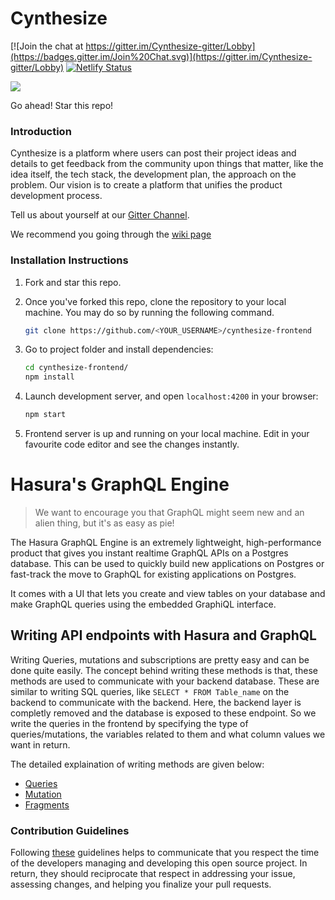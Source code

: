 # Cynthesize

[![Join the chat at https://gitter.im/Cynthesize-gitter/Lobby](https://badges.gitter.im/Join%20Chat.svg)](https://gitter.im/Cynthesize-gitter/Lobby)
[![Netlify Status](https://api.netlify.com/api/v1/badges/bb4cca25-6173-4ced-b955-8d1662820686/deploy-status)](https://app.netlify.com/sites/cynthesize-develop/deploys)

![](https://files.gitter.im/WickedBrat/wq4g/banner.jpg)

Go ahead! Star this repo! 

### Introduction

Cynthesize is a platform where users can post their project ideas and details to get feedback from the community upon things that matter, like the idea itself, the tech stack, the development plan, the approach on the problem. Our vision is to create a platform that unifies the product development process.

Tell us about yourself at our [Gitter Channel](https://gitter.im/Cynthesize-gitter/Lobby). 

We recommend you going through the [wiki page](https://github.com/Cynthesize/cynthesize-frontend/wiki)

### Installation Instructions

1. Fork and star this repo.
2. Once you've forked this repo, clone the repository to your local machine. You may do so by running the following command.
    ```sh
    git clone https://github.com/<YOUR_USERNAME>/cynthesize-frontend
    ```
3. Go to project folder and install dependencies:
    ```sh
    cd cynthesize-frontend/
    npm install
    ```

4. Launch development server, and open `localhost:4200` in your browser:
    ```sh
    npm start
    ```
5. Frontend server is up and running on your local machine. Edit in your favourite code editor and see the changes instantly.


# Hasura's GraphQL Engine

> We want to encourage you that GraphQL might seem new and an alien thing, but it's as easy as pie!

The Hasura GraphQL Engine is an extremely lightweight, high-performance product that gives you instant realtime GraphQL APIs on a Postgres database. This can be used to quickly build new applications on Postgres or fast-track the move to GraphQL for existing applications on Postgres.

It comes with a UI that lets you create and view tables on your database and make GraphQL queries using the embedded GraphiQL interface.


## Writing API endpoints with Hasura and GraphQL

Writing Queries, mutations and subscriptions are pretty easy and can be done quite easily. The concept behind writing these methods is that, these methods are used to communicate with your backend database. These are similar to writing SQL queries, like `SELECT * FROM Table_name` on the backend to communicate with the backend. Here, the backend layer is completly removed and the database is exposed to these endpoint. So we write the queries in the frontend by specifying the type of queries/mutations, the variables related to them and what column values we want in return.

The detailed explaination of writing methods are given below:
- [Queries](https://github.com/Cynthesize/frontend/wiki/Queries)
- [Mutation](https://github.com/Cynthesize/frontend/wiki/Mutation)
- [Fragments](https://github.com/Cynthesize/frontend/wiki/Fragments)

### Contribution Guidelines

Following [these](CONTRIBUTE.md) guidelines helps to communicate that you respect the time of the developers managing and developing this open source project. In return, they should reciprocate that respect in addressing your issue, assessing changes, and helping you finalize your pull requests.
